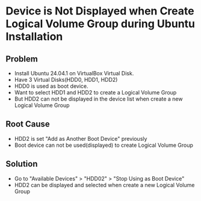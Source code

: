 # Device is Not Displayed when Create Logical Volume Group during Ubuntu Installation

## Problem
* Install Ubuntu 24.04.1 on VirtualBox Virtual Disk.
* Have 3 Virtual Disks(HDD0, HDD1, HDD2)
* HDD0 is used as boot device.
* Want to select HDD1 and HDD2 to create a Logical Volume Group
* But HDD2 can not be displayed in the device list when create a new Logical Volume Group

## Root Cause
* HDD2 is set "Add as Another Boot Device" previously
* Boot device can not be used(displayed) to create Logical Volume Group

## Solution
* Go to "Available Devices" > "HDD02" > "Stop Using as Boot Device"
* HDD2 can be displayed and selected when create a new Logical Volume Group

